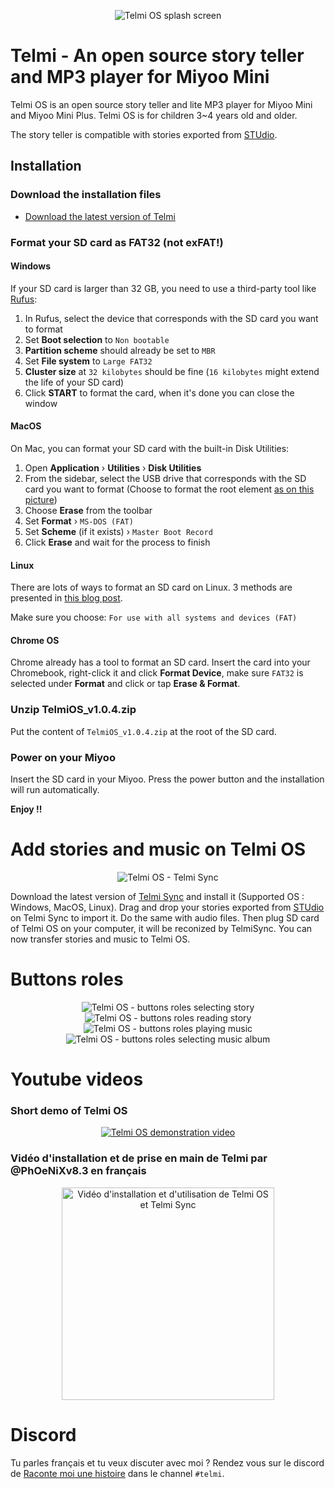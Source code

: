 <p align="center"><img src="https://dantsu.com/files/Telmi_1280.png" alt="Telmi OS splash screen" /></p>

# Telmi - An open source story teller and MP3 player for Miyoo Mini

Telmi OS is an open source story teller and lite MP3 player for Miyoo Mini and Miyoo Mini Plus.
Telmi OS is for children 3~4 years old and older.

The story teller is compatible with stories exported from [STUdio](https://github.com/DantSu/studio).

## Installation

### Download the installation files

- [Download the latest version of Telmi](https://github.com/DantSu/Telmi-story-teller/releases/download/1.0.4/TelmiOS_v1.0.4.zip)

### Format your SD card as FAT32 (not exFAT!)

#### Windows
If your SD card is larger than 32 GB, you need to use a third-party tool like [Rufus](https://rufus.ie/):

1. In Rufus, select the device that corresponds with the SD card you want to format
2. Set **Boot selection** to `Non bootable`
3. **Partition scheme** should already be set to `MBR`
4. Set **File system** to `Large FAT32`
5. **Cluster size** at `32 kilobytes` should be fine (`16 kilobytes` might extend the life of your SD card)
6. Click **START** to format the card, when it's done you can close the window

#### MacOS

On Mac, you can format your SD card with the built-in Disk Utilities:

1. Open **Application** › **Utilities** › **Disk Utilities**
2. From the sidebar, select the USB drive that corresponds with the SD card you want to format (Choose to format the root element [as on this picture](https://onionui.github.io/assets/files/format-usb-to-fat32-on-mac-6244645c5513220bacdeec4aaa541bc8.webp))
3. Choose **Erase** from the toolbar
4. Set **Format** › `MS-DOS (FAT)`
5. Set **Scheme** (if it exists) › `Master Boot Record`
6. Click **Erase** and wait for the process to finish

#### Linux

There are lots of ways to format an SD card on Linux. 3 methods are presented in [this blog post](https://www.golinuxcloud.com/steps-to-format-sd-card-in-linux/).

Make sure you choose: `For use with all systems and devices (FAT)`

#### Chrome OS

Chrome already has a tool to format an SD card. Insert the card into your Chromebook, right-click it and click **Format Device**, make sure `FAT32` is selected under **Format** and click or tap **Erase & Format**. 

### Unzip TelmiOS_v1.0.4.zip

Put the content of `TelmiOS_v1.0.4.zip` at the root of the SD card.

### Power on your Miyoo

Insert the SD card in your Miyoo. Press the power button and the installation will run automatically.

**Enjoy !!**

# Add stories and music on Telmi OS

<p align="center"><img src="https://dantsu.com/files/Telmi_MiyooPC.jpg" alt="Telmi OS - Telmi Sync" /></p>

Download the latest version of [Telmi Sync](https://github.com/DantSu/Telmi-Sync/releases/) and install it (Supported OS : Windows, MacOS, Linux).
Drag and drop your stories exported from [STUdio](https://github.com/DantSu/studio) on Telmi Sync to import it. Do the same with audio files. 
Then plug SD card of Telmi OS on your computer, it will be reconized by TelmiSync. You can now transfer stories and music to Telmi OS.

# Buttons roles

<p align="center"><img src="https://dantsu.com/files/Telmi_selectingStory.png" alt="Telmi OS - buttons roles selecting story" /><img src="https://dantsu.com/files/Telmi_readingStory.png" alt="Telmi OS - buttons roles reading story" /><img src="https://dantsu.com/files/Telmi_playingMusic.png" alt="Telmi OS - buttons roles playing music" /><img src="https://dantsu.com/files/Telmi_selectingAlbum.png" alt="Telmi OS - buttons roles selecting music album" /></p>

# Youtube videos

### Short demo of Telmi OS

<p align="center"><a href="https://www.youtube.com/watch?v=UBqSSkXr42o" taget="_blank"><img src="https://dantsu.com/files/Telmi_youtube.png" alt="Telmi OS demonstration video" /></a></p>

### Vidéo d'installation et de prise en main de Telmi par @PhOeNiXv8.3 en français

<p align="center"><a href="https://www.youtube.com/watch?v=r7VK73ASUGo" taget="_blank"><img src="https://dantsu.com/files/Telmi_YoutubePhoenix.png" alt="Vidéo d'installation et d'utilisation de Telmi OS et Telmi Sync" width="340" /></a></p>

# Discord

Tu parles français et tu veux discuter avec moi ? Rendez vous sur le discord de [Raconte moi une histoire](https://monurl.ca/lunii.creations) dans le channel `#telmi`.